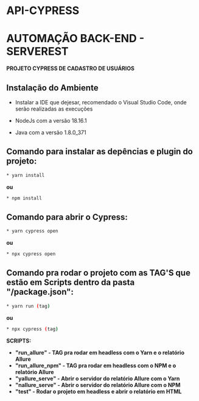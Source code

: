# API-CYPRESS
# AUTOMAÇÃO BACK-END - SERVEREST

**PROJETO CYPRESS DE CADASTRO DE USUÁRIOS**

## Instalação do Ambiente
* Instalar a IDE que dejesar, recomendado o Visual Studio Code, onde serão realizadas as execuções

* NodeJs com a versão 18.16.1

* Java com a versão 1.8.0_371

## Comando para instalar as depências e plugin do projeto:
```sh default
* yarn install
```
**ou**
```sh default
* npm install
```
## Comando para abrir o Cypress:
```sh default
* yarn cypress open
```
**ou**
```sh default
* npx cypress open
```
## Comando pra rodar o projeto com as TAG'S que estão em Scripts dentro da pasta "/package.json":
```sh default
* yarn run (tag)
```
**ou**
```sh default
* npx cypress (tag)
```

**SCRIPTS:**
* **"run_allure" - TAG pra rodar em headless com o Yarn e o relatório Allure**
* **"run_allure_npm" - TAG pra rodar em headless com o NPM e o relatório Allure** 
* **"yallure_serve" - Abrir o servidor do relatório Allure com o Yarn**
* **"nallure_serve" - Abrir o servidor do relatório Allure com o NPM**
* **"test" - Rodar o projeto em headless e abrir o relatório em HTML**
